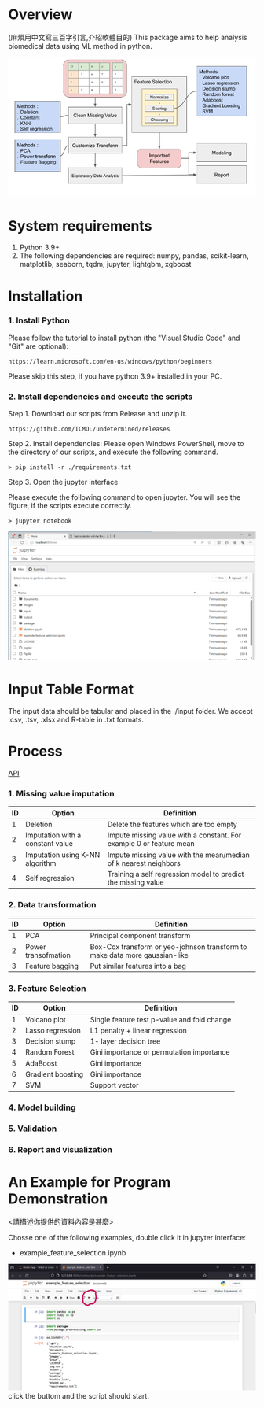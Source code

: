 # Overview
(麻煩用中文寫三百字引言,介紹軟體目的)
This package aims to help analysis biomedical data using ML method in python.


![image](./documents//images/workflow/auto_selection_workflow.png) 

# System requirements
   1. Python 3.9+
   2. The following dependencies are required: numpy, pandas, scikit-learn, matplotlib, seaborn, tqdm, jupyter, lightgbm, xgboost


# Installation

### 1. Install Python
Please follow the tutorial to install python (the "Visual Studio Code" and "Git" are optional):

    https://learn.microsoft.com/en-us/windows/python/beginners 
    
Please skip this step, if you have python 3.9+ installed in your PC.

### 2. Install dependencies and execute the scripts
Step 1. Download our scripts from Release and unzip it.

    https://github.com/ICMOL/undetermined/releases

Step 2. Install dependencies: Please open Windows PowerShell, move to the directory of our scripts, and execute the following command.

    > pip install -r ./requirements.txt          

Step 3. Open the jupyter interface

Please execute the following command to open jupyter. You will see the figure, if the scripts execute correctly.

    > jupyter notebook    

![image](./documents/images/tutorial/browser_jupyter.png)


# Input Table Format

The input data should be tabular and placed in the ./input folder. We accept .csv, .tsv, .xlsx and R-table in .txt formats.

# Process

[API](./documents/API/index.html)

### 1. Missing value imputation
|        ID         |        Option         |  Definition |
|---------------------|----------------|------------------------------|
|  1 | Deletion              | Delete the features which are too empty     |
|  2 | Imputation with a constant value  | Impute missing value with a constant. For example 0 or feature mean |
|  3 | Imputation using K-NN algorithm        | Impute missing value with the mean/median of k nearest neighbors |
|  4 | Self regression        |  Training a self regression model to predict the missing value  |


### 2. Data transformation
|        ID         |        Option         |  Definition |
|---------------------|----------------|------------------------------|
|  1 | PCA              | Principal component transform    |  |
|  2 | Power transofmation  | Box-Cox transform or yeo-johnson transform to make data more gaussian-like |   |
|  3 | Feature bagging        | Put similar features into a bag  |  |


### 3. Feature Selection
|        ID         |        Option         |  Definition |
|---------------------|----------------|------------------------------|
|  1 | Volcano plot  | Single feature test p-value and fold change   |  |
|  2 | Lasso regression | L1 penalty + linear regression |   |
|  3 | Decision stump        | 1- layer decision tree  |  |
|  4 | Random Forest        | Gini importance or permutation importance  |  |
|  5 | AdaBoost        | Gini importance  |  |
|  6 | Gradient boosting        | Gini importance  |  |
|  7 | SVM        | Support vector  |  |


### 4. Model building


### 5. Validation


### 6. Report and visualization



# An Example for Program Demonstration    

<請描述你提供的資料內容是甚麼>

Chosse one of the following examples, double click it in jupyter interface:    
- example_feature_selection.ipynb

![image](./documents/images/tutorial/jupyter_runall.png)
click the buttom and the script should start.

